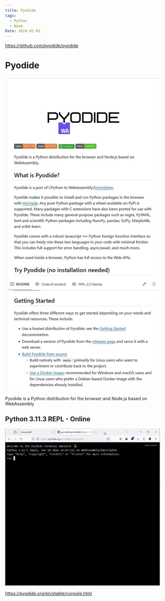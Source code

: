 ```yaml
---
title: Pyodide
tags:
  - Python
  - Wasm
Date: 2024-02-01
---
```

<https://github.com/pyodide/pyodide>

# Pyodide

![](../_asset/2024-02-01_Pyodide_image_1.jpg)

Pyodide is a Python distribution for the browser and Node.js based on WebAssembly

## Python 3.11.3 REPL - Online 

![](../_asset/2024-02-01_Pyodide_image_2.jpg)

<https://pyodide.org/en/stable/console.html>